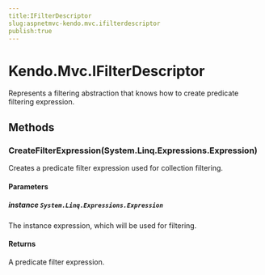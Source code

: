 ```yaml
---
title:IFilterDescriptor
slug:aspnetmvc-kendo.mvc.ifilterdescriptor
publish:true
---
```


# Kendo.Mvc.IFilterDescriptor

Represents a filtering abstraction that knows how to create predicate filtering expression.

## Methods

### CreateFilterExpression(System.Linq.Expressions.Expression)
Creates a predicate filter expression used for collection filtering.

#### Parameters

##### instance `System.Linq.Expressions.Expression`
The instance expression, which will be used for filtering.

#### Returns
A predicate filter expression.